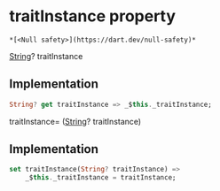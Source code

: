 


# traitInstance property




    *[<Null safety>](https://dart.dev/null-safety)*




[String](https://api.flutter.dev/flutter/dart-core/String-class.html)? traitInstance
  







## Implementation

```dart
String? get traitInstance => _$this._traitInstance;
```




traitInstance=
([String](https://api.flutter.dev/flutter/dart-core/String-class.html)? traitInstance)  







## Implementation

```dart
set traitInstance(String? traitInstance) =>
    _$this._traitInstance = traitInstance;
```







